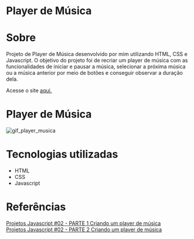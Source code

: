 # Player de Música

# Sobre
 Projeto de Player de Música desenvolvido por mim utilizando HTML, CSS e Javascript. O objetivo do projeto foi de recriar um player
 de música com as funcionalidades de iniciar e pausar a música, selecionar a próxima música ou a música anterior por meio de botões e
 conseguir observar a duração dela.
 
 Acesse o site [aqui.](https://player-da-fer.netlify.app/)
 
 # Player de Música
 
 ![gif_player_musica](https://user-images.githubusercontent.com/81118959/165117773-e9529709-9c29-4865-939b-c59bc1235d5a.gif)

 # Tecnologias utilizadas
 * HTML
 * CSS
 * Javascript

# Referências
[Projetos Javascript #02 - PARTE 1 Criando um player de música](https://www.youtube.com/watch?v=gFP7A_umApE&list=PLyMSASReZkcvvzwBsLzGSZcNvQZn-evlg&index=5)<br>
[Projetos Javascript #02 - PARTE 2 Criando um player de música](https://www.youtube.com/watch?v=rd4Mr08bX20&list=PLyMSASReZkcvvzwBsLzGSZcNvQZn-evlg&index=6)
